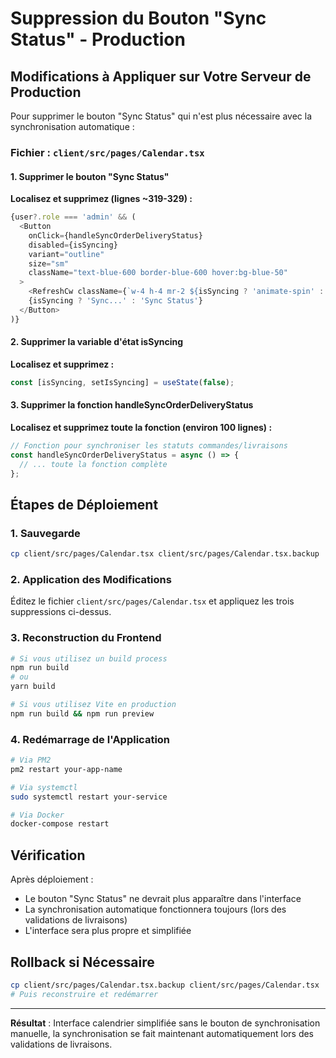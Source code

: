 # Suppression du Bouton "Sync Status" - Production

## Modifications à Appliquer sur Votre Serveur de Production

Pour supprimer le bouton "Sync Status" qui n'est plus nécessaire avec la synchronisation automatique :

### Fichier : `client/src/pages/Calendar.tsx`

#### 1. Supprimer le bouton "Sync Status"
**Localisez et supprimez (lignes ~319-329) :**
```typescript
{user?.role === 'admin' && (
  <Button
    onClick={handleSyncOrderDeliveryStatus}
    disabled={isSyncing}
    variant="outline"
    size="sm"
    className="text-blue-600 border-blue-600 hover:bg-blue-50"
  >
    <RefreshCw className={`w-4 h-4 mr-2 ${isSyncing ? 'animate-spin' : ''}`} />
    {isSyncing ? 'Sync...' : 'Sync Status'}
  </Button>
)}
```

#### 2. Supprimer la variable d'état isSyncing
**Localisez et supprimez :**
```typescript
const [isSyncing, setIsSyncing] = useState(false);
```

#### 3. Supprimer la fonction handleSyncOrderDeliveryStatus
**Localisez et supprimez toute la fonction (environ 100 lignes) :**
```typescript
// Fonction pour synchroniser les statuts commandes/livraisons
const handleSyncOrderDeliveryStatus = async () => {
  // ... toute la fonction complète
};
```

## Étapes de Déploiement

### 1. Sauvegarde
```bash
cp client/src/pages/Calendar.tsx client/src/pages/Calendar.tsx.backup
```

### 2. Application des Modifications
Éditez le fichier `client/src/pages/Calendar.tsx` et appliquez les trois suppressions ci-dessus.

### 3. Reconstruction du Frontend
```bash
# Si vous utilisez un build process
npm run build
# ou
yarn build

# Si vous utilisez Vite en production
npm run build && npm run preview
```

### 4. Redémarrage de l'Application
```bash
# Via PM2
pm2 restart your-app-name

# Via systemctl
sudo systemctl restart your-service

# Via Docker
docker-compose restart
```

## Vérification

Après déploiement :
- Le bouton "Sync Status" ne devrait plus apparaître dans l'interface
- La synchronisation automatique fonctionnera toujours (lors des validations de livraisons)
- L'interface sera plus propre et simplifiée

## Rollback si Nécessaire

```bash
cp client/src/pages/Calendar.tsx.backup client/src/pages/Calendar.tsx
# Puis reconstruire et redémarrer
```

---

**Résultat** : Interface calendrier simplifiée sans le bouton de synchronisation manuelle, la synchronisation se fait maintenant automatiquement lors des validations de livraisons.